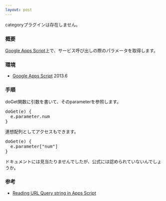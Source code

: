 ```yaml
---
layout: post
---
```

<p><span class="error">categoryプラグインは存在しません。</span></p>
<h3>概要</h3>
<p><a href="http://code.google.com/intl/ja/googleapps/appsscript/">Google Apps Script</a>上で、サービス呼び出しの際のパラメータを取得します。</p>
<h3>環境</h3>
<ul>
<li><a href="http://code.google.com/intl/ja/googleapps/appsscript/">Google Apps Script</a> 2013.6</li>
</ul>
<h3>手順</h3>
<p>doGet関数に引数を書いて、そのparameterを参照します。</p>
<pre>doGet(e) {
  e.parameter.num
}
</pre>
<p>連想配列としてアクセスもできます。</p>
<pre>doGet(e) {
  e.parameter[&quot;num&quot;]
}
</pre>
<p>ドキュメントには見当たりませんでしたが、公式には認められていないんでしょうか。</p>
<h3>参考</h3>
<ul>
<li><a href="http://productforums.google.com/forum/#!topic/apps-script/kiINKhok0yc">Reading URL Query string in Apps Script</a></li>
</ul>

